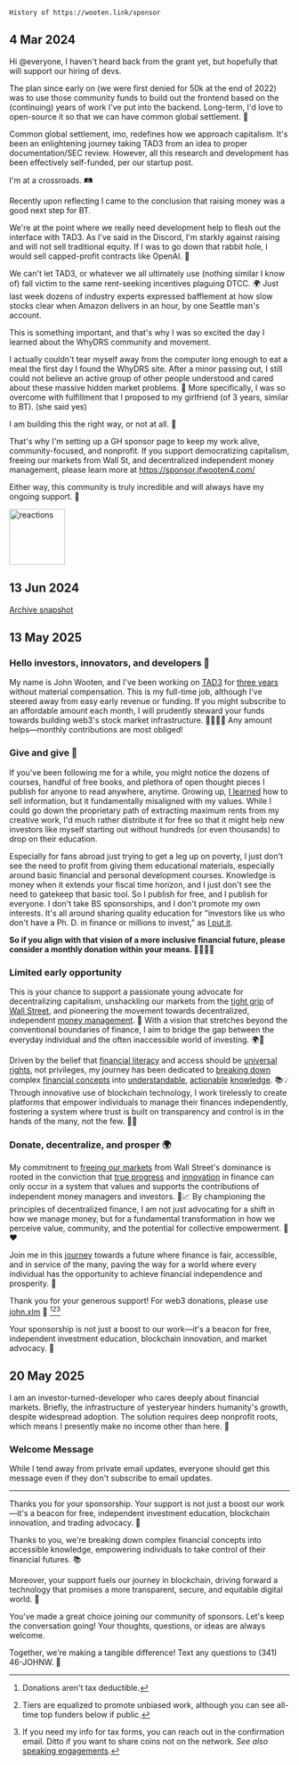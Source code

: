 ```

History of https://wooten.link/sponsor

```

## 4 Mar 2024

Hi @everyone,
I haven't heard back from the grant yet, but hopefully that will support our hiring of devs.

The plan since early on (we were first denied for 50k at the end of 2022) was to use those community funds to build out the frontend based on the (continuing) years of work I've put into the backend. Long-term, I'd love to open-source it so that we can have common global settlement. :handshake:

Common global settlement, imo, redefines how we approach capitalism. It's been an enlightening journey taking TAD3 from an idea to proper documentation/SEC review. However, all this research and development has been effectively self-funded, per our startup post.

I'm at a crossroads. :railway_track:

Recently upon reflecting I came to the conclusion that raising money was a good next step for BT.

We're at the point where we really need development help to flesh out the interface with TAD3.
As I've said in the Discord, I'm starkly against raising and will not sell traditional equity.
If I was to go down that rabbit hole, I would sell capped-profit contracts like OpenAI. :money_with_wings:

We can't let TAD3, or whatever we all ultimately use (nothing similar I know of) fall victim to the same rent-seeking incentives plaguing DTCC. :earth_africa:
Just last week dozens of industry experts expressed bafflement at how slow stocks clear when Amazon delivers in an hour, by one Seattle man's account.

This is something important, and that's why I was so excited the day I learned about the WhyDRS community and movement.

I actually couldn't tear myself away from the computer long enough to eat a meal the first day I found the WhyDRS site.
After a minor passing out, I still could not believe an active group of other people understood and cared about these massive hidden market problems. :star2:
More specifically, I was so overcome with fulfillment that I proposed to my girlfriend (of 3 years, similar to BT). (she said yes)

I am building this the right way, or not at all. :100:

That's why I'm setting up a GH sponsor page to keep my work alive, community-focused, and nonprofit.
If you support democratizing capitalism, freeing our markets from Wall St, and decentralized independent money management, please learn more at https://sponsor.jfwooten4.com/

Either way, this community is truly incredible and will always have my ongoing support. :purple_heart:

[<img width="100" alt="reactions" src="https://github.com/user-attachments/assets/53327d81-ccf5-49c6-baf3-8c1e06886d06">](https://discord.com/channels/1102309240145707049/1120679402754281575/1214286885871026208)


## 13 Jun 2024

[Archive snapshot](https://web.archive.org/web/20240613072331/https://github.com/sponsors/JFWooten4)


## 13 May 2025

### Hello investors, innovators, and developers 💜

My name is John Wooten, and I've been working on [TAD3](https://www.tad3.dev) for [three years](https://github.com/stellar/stellar-protocol/issues/1015) without material compensation. This is my full-time job, although I've steered away from easy early revenue or funding. If you might subscribe to an affordable amount each month, I will prudently steward your funds towards building web3's stock market infrastructure. 🫱🏻‍🫲🏼 Any amount helps—monthly contributions are most obliged!

### Give and give 🌱

If you've been following me for a while, you might notice the dozens of courses, handful of free books, and plethora of open thought pieces I publish for anyone to read anywhere, anytime. Growing up, [I learned](https://x.com/JFWooten4/status/1769775991902105870) how to sell information, but it fundamentally misaligned with my values. While I could go down the proprietary path of extracting maximum rents from my creative work, I'd much rather distribute it for free so that it might help new investors like myself starting out without hundreds (or even thousands) to drop on their education.

Especially for fans abroad just trying to get a leg up on poverty, I just don't see the need to profit from giving them educational materials, especially around basic financial and personal development courses. Knowledge is money when it extends your fiscal time horizon, and I just don't see the need to gatekeep that basic tool. So I publish for free, and I publish for everyone. I don't take BS sponsorships, and I don't promote my own interests. It's all around sharing quality education for "investors like us who don't have a Ph. D. in finance or millions to invest," as [I put it](https://podcast.jfwooten4.com).

**So if you align with that vision of a more inclusive financial future, please consider a monthly donation within your means. 🫱🏻‍🫲🏼**

### Limited early opportunity

This is your chance to support a passionate young advocate for decentralizing capitalism, unshackling our markets from the [tight grip](https://youtu.be/YUwqzeaR1lA) of [Wall Street](https://youtu.be/JGWN1-I8Kac), and pioneering the movement towards decentralized, independent [money management](https://www.ninetonoonsecrets.com/free-book). 🌟 With a vision that stretches beyond the conventional boundaries of finance, I aim to bridge the gap between the everyday individual and the often inaccessible world of investing. 🌍💼

Driven by the belief that [financial literacy](https://www.youtube.com/playlist?list=PLWUFvhKuc_5u5CR31Nr-dArLS1U_namsc) and access should be [universal rights](https://youtu.be/FwjDQ-h3TQE), not privileges, my journey has been dedicated to [breaking down](https://www.youtube.com/playlist?list=PLWUFvhKuc_5vyAfq_AbWz-wSl82p_xtH9) complex [financial concepts](https://www.youtube.com/playlist?list=PLWUFvhKuc_5tD0NuFpppsQotuOj9T892C) into [understandable](https://www.youtube.com/playlist?list=PLWUFvhKuc_5uRBw4Im9VfnkBIOopUJJ3i), [actionable](https://www.youtube.com/playlist?list=PLWUFvhKuc_5u7Qm6Hj-ahiZ9_C0A5zKAE) [knowledge](https://www.youtube.com/playlist?list=PLWUFvhKuc_5vGmiWsKgmra0qI8cXOLxmE). 📚💡 Through innovative use of blockchain technology, I work tirelessly to create platforms that empower individuals to manage their finances independently, fostering a system where trust is built on transparency and control is in the hands of the many, not the few. 🔗🔐

### Donate, decentralize, and prosper 🌍

My commitment to [freeing our markets](https://thesis.jfwooten4.com) from Wall Street's dominance is rooted in the conviction that [true progress](https://explainer.jfwooten4.com) and [innovation](https://www.whydrs.org) in finance can only occur in a system that values and supports the contributions of independent money managers and investors. 💪📈 By championing the principles of decentralized finance, I am not just advocating for a shift in how we manage money, but for a fundamental transformation in how we perceive value, community, and the potential for collective empowerment. 🚀❤️

Join me in this [journey](https://www.blocktransfer.com/blog/author/wooten/) towards a future where finance is fair, accessible, and in service of the many, paving the way for a world where every individual has the opportunity to achieve financial independence and prosperity. 🤝

Thank you for your generous support! For web3 donations, please use [john.xlm](https://app.sorobandomains.org/domains/john.xlm)
🌌 [^a][^b][^c]

Your sponsorship is not just a boost to our work—it's a beacon for free, independent investment education, blockchain innovation, and market advocacy. 🚀

[^a]: Donations aren't tax deductible.
[^b]: Tiers are equalized to promote unbiased work, although you can see all-time top funders below if public.
[^c]: If you need my info for tax forms, you can reach out in the confirmation email. Ditto if you want to share coins not on the network. _See also_ [speaking engagements](https://jfwooten4.com).


## 20 May 2025

I am an investor-turned-developer who cares deeply about financial markets. Briefly, the infrastructure of yesteryear hinders humanity's growth, despite widespread adoption. The solution requires deep nonprofit roots, which means I presently make no income other than here. 💜


### Welcome Message

While I tend away from private email updates, everyone should get this message even if they don't subscribe to email updates.

---

Thanks you for your sponsorship. Your support is not just a boost our work—it's a beacon for free, independent investment education, blockchain innovation, and trading advocacy. 🚀

Thanks to you, we're breaking down complex financial concepts into accessible knowledge, empowering individuals to take control of their financial futures. 📚

Moreover, your support fuels our journey in blockchain, driving forward a technology that promises a more transparent, secure, and equitable digital world. 🔗

You've made a great choice joining our community of sponsors. Let's keep the conversation going! Your thoughts, questions, or ideas are always welcome. 

Together, we're making a tangible difference! Text any questions to (341) 46-JOHNW. 💬
